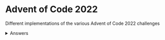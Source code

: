 # Advent of Code 2022

Different implementations of the various Advent of Code 2022 challenges

<details>
<summary>Answers</summary>
Day 1, Part 1: 71124 (C#, Python, Node.js, Go)
<br>
Day 1, Part 2: 204639 (C#, Go)
<br>
Day 2, Part 1: 15523 (C#, Go)
</details>
